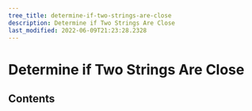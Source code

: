 ```yaml
---
tree_title: determine-if-two-strings-are-close
description: Determine if Two Strings Are Close
last_modified: 2022-06-09T21:23:28.2328
---
```


# Determine if Two Strings Are Close

## Contents
